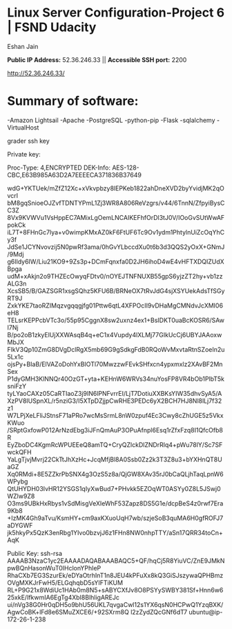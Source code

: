 # Linux Server Configuration-Project 6 | FSND Udacity
Eshan Jain 

**Public IP Address:** 52.36.246.33 || **Accessible SSH port:** 2200

http://52.36.246.33/

# Summary of software:

-Amazon Lightsail
-Apache
-PostgreSQL
-python-pip 
-Flask
-sqlalchemy
-VirtualHost

grader ssh key

Private key:

Proc-Type: 4,ENCRYPTED
DEK-Info: AES-128-CBC,E63B985A63D2A7EEEECA371836B37649

wdG+YKTUek/mZfZ12Xc+xVkvpbzy8lEPKeb1822ahDneXVD2byYvidjMK2qOvcrI
bM8gqSnioeOJZvfTDNTYPmL1Zj3WR8A806ReVzgrs/v44/6TnnN/ZfpyiBysCC3Z
8Vx9KVWVu1VsHppEC7AMixLgOemLNCAIKEFhfOrDl3tJ0V/IOoGvSUtWwAFpokCk
iL7T+8FHnGc7lya+v0wimpKMxAZ0kF6FtUF6Tc9Ov1ydm1PhtylnUiZcOqYhCy3f
JdSe1JCYNvovzij5N0pwRf3ama/0hGvYLbccdXu0t6b3d3QQS2yOxX+GNmJ/9Mdj
g6Ildy6IW/Liu21KO9+9Zs3p+DCmFqnxfa0D2JH6ihoD4wE4vHFTXDQIZUdXBpga
udM+xAkjn2o9THZEcOwyqFDtv0/nOYEJTNFNUXB55gpS6yjzZT2hy+vb1zzALG3n
XcsSB5/B/GAZSGR1xsgSQhz5KFU6B/BRNeOX7tRvJdG4sjXSYUekAdsTfSGyRT9J
ZxkYKE7taoRZIMqzvgqqgjfg01Pttw6qtL4XFPOcII9vDHaMgCMNdvJcXMI06eH8
TELsrKEPPcbVTc3o/55p95CggnX8sw2uxnz4ex1+BsIDKT0uaBcKOSR6/SAwI7Nj
B/po2oB1zkyElUjXXWAsqB4q+eC1x4Vupdy4lXLMj77GIkUcCj6UBYJAAoxwMbJX
FlkV3Qp10ZmG8DVgDclRgX5mb69G9gSdkgFdB0RQoWvMxvtaRtnSZoeIn2u5Lx1c
ojsPy+BIaB/ElVAZoDohYxBIOTl70MwzzwFEvkSHfxcn4ypxmxlz2XAvBF2MnSex
P1dyGMH3KlNNQr40OzGT+yta+KEHnW6WRVs34nuYosFP8VR4bOb1PlbT5ksniFzY
tyLYaoCAXz05CaRTIaoZ3j9IN6lPNFvrrEI/LjT7DotiuXXBKsYIW35dhvSyA5/A
XzPV8IUSpnXL/r5nziG3/I5XTpDZjjpCwRHE3PEDc6yX2BCH7HJ8Nl8lLj7f32z1
W7LPjXeLFliJStnsF71aPRo7wcMsSrmL8nW0zpuf4Ec3Cwy8cZhUGE5z5VkxKWuo
/SRptGxfowP012ArNzdEbg3iJFnQmAuP3OPuAfnpl6Esq1rZfxFzq8I1QfcOfb8R
EyZboDC4KgmRcWPUEEeQ8amTQ+CryQZlckDlZNDrRlq4+pWu78lY/Sc7SFwckQFH
YaLgTjvjMvrj22CkTtJhXzHc+JcqMfjBl8A0Ssb0Zz2k3T3Z8u3+bYXHnQT8UaGZ
Xq0RMdi+8E5ZZkrPbSNX4g3OzS5z8a/QjGW8XAv35rJ0bCaQLjhTaqLpnW6WPybg
QtUHYDH03IvHR12YSGS1qIyXwBud7+PHvkk5EZOqWT0ASYy0Z8L5JSwj0WZlw9Z8
O3ms9UBkHxRbys1vSdMisgVeXIeWhF53Zapz8DS5G1e/dcpBeS4z0rwf7Era9Kb8
+IzMK4Gh9aTvu/KsmHY+cm9axKXuoUqH7wb/szjeSoB3quMA6H0gfROFJ7aDYGWF
jk5hkyPx5QzK3enRbg1YIvo0bzvjJ6z1FHn8NW0nhpTTY/aSn17QRR34toCn+AqK

Public Key:
ssh-rsa AAAAB3NzaC1yc2EAAAADAQABAAABAQC5+QF/hqCj5R8YiuVC/ZnE9JMkNpwBQnHasonWuT0IHclonYPhIeP
RhaCXb7EG3SzurEk/eDYaOtrhInT1n8JEU4kPFuXx8kQ3GiSJszywaQPHBmzOVgMXKJrFwH5/ELGqhqbD5sYIFTiKUM
RL+P9G21x8WdiUc1HAb0m8N5+sABYCXfJv8O8PSYySWBY381Sf+Hnn6w625xkE/IfkwmIA6EgTg4XbI8BlhligAREJc
ui/nVg38G0Hr0qDH5o9bhU56UKL7qvgaCwl12s1YX6qsN0HCPwQ1YzqBXK/AgwCoBK+lFd8e6SMuZXCE6/+92SXrm8Q
l2zZydZQcGNf6dT7 ubuntu@ip-172-26-1-238
